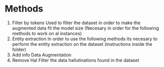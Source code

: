 
# Methods
1. Filter by tokens
Used to filter the dataset in order to make the augmented data fit the model size (Necesary in order for the following methods to work on al instances)
2. Entity extraction
In order to use the following methods its necesary to perform the entity extraction on the dataset (instructions inside the folder)
3. Add info
Data Augmentation
4. Remove Hal
Filter the data hallutinations found in the dataset
